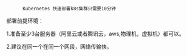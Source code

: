           Kubernetes 快速部署k8s集群只需要10分钟

部署前提环境：

1.准备至少3台服务器（阿里云或者腾讯云，aws,物理机，虚拟机）都可以。

2.建议在同一个在同一个网段，网络传输快。
  
